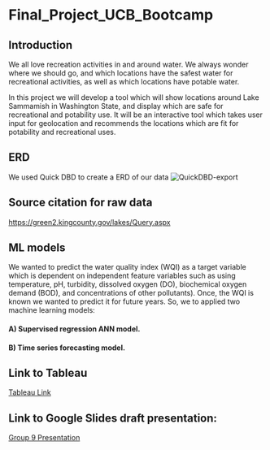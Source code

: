 # Final_Project_UCB_Bootcamp

## Introduction

We all love recreation activities in and around water. We always wonder where we should go, and which locations have the safest water for
recreational activities, as well as which locations have potable water.

In this project we will develop a tool which will show locations around Lake Sammamish in Washington State, and display which are safe for
recreational and potability use. It will be an interactive tool which takes user input for geolocation and recommends the locations which 
are fit for potability and recreational uses. 


## ERD

We used Quick DBD to create a ERD of our data
![QuickDBD-export](https://user-images.githubusercontent.com/106849689/200139417-deccad9a-fb82-4ff2-92a1-862dc4d4b325.png)



## Source citation for raw data

https://green2.kingcounty.gov/lakes/Query.aspx



## ML models 

We wanted to predict the water quality index (WQI) as a target variable which is dependent on independent feature variables such as using temperature, pH, turbidity, dissolved oxygen (DO), biochemical oxygen demand (BOD), and concentrations of other pollutants). Once, the WQI is known we wanted to predict it for future years. So, we  to applied two machine learning models:

#### A) Supervised regression ANN model.

#### B) Time series forecasting model.

## Link to Tableau ##

[Tableau Link](https://public.tableau.com/app/profile/ling7171/viz/CorrelationatLakeSammamish/WQI?publish=yes)

## Link to Google Slides draft presentation:

[Group 9 Presentation](https://docs.google.com/presentation/d/16ZrQ_KEqKrhyH9IsrkqKFNsgMb9nEmqp7MNBwoZUki4/edit#slide=id.g18d6e3615c7_5_1)
